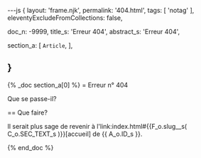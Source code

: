 ---js
{
  layout:    'frame.njk',
  permalink: '404.html',
  tags:      [ 'notag' ],
  eleventyExcludeFromCollections: false,

  doc_n: -9999,
  title_s:    'Erreur 404',
  abstract_s: 'Erreur 404',

  section_a:
  [
    `Article`,
  ],

}
---
{% _doc section_a[0] %}
= Erreur n° 404

Que se passe-il?

== Que faire?

Il serait plus sage de revenir à l'link:index.html#{{F_o.slug__s( C_o.SEC_TEXT_s )}}[accueil] de {{ A_o.ID_s }}.

{% end_doc %}
